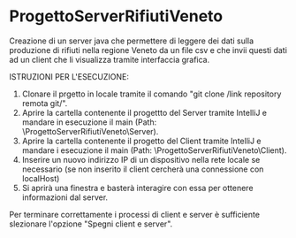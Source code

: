 # ProgettoServerRifiutiVeneto
Creazione di un server java che permettere di leggere dei dati sulla produzione di rifiuti nella regione Veneto da un file csv e che invii questi dati ad un client che li visualizza tramite interfaccia grafica.

ISTRUZIONI PER L'ESECUZIONE:
1. Clonare il prgetto in locale tramite il comando "git clone /link repository remota git/".
2. Aprire la cartella contenente il progettto del Server tramite IntelliJ e mandare in esecuzione il main (Path: \ProgettoServerRifiutiVeneto\Server).
3. Aprire la cartella contenente il progetto del Client tramite IntelliJ e mandare i esecuzione il main (Path: \ProgettoServerRifiutiVeneto\Client).
4. Inserire un nuovo indirizzo IP di un dispositivo nella rete locale se necessario (se non inserito il client cercherà una connessione con localHost)
4. Si aprirà una finestra e basterà interagire con essa per ottenere informazioni dal server.

Per terminare correttamente i processi di client e server è sufficiente slezionare l'opzione "Spegni client e server".
